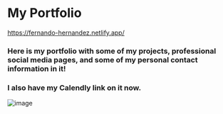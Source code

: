 # My Portfolio

https://fernando-hernandez.netlify.app/

### Here is my portfolio with some of my projects, professional social media pages, and some of my personal contact information in it!

### I also have my Calendly link on it now.

![image](https://github.com/fjh321/Portfolio/assets/64885403/cfb0f8be-b8df-4517-91ce-9d511d4a4bda)

